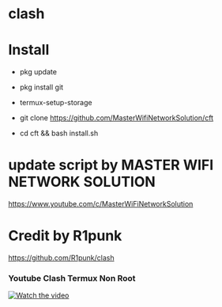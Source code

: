 # clash

# Install
- pkg update  

- pkg install git

- termux-setup-storage

- git clone https://github.com/MasterWifiNetworkSolution/cft   

- cd cft && bash install.sh

# update script by MASTER WIFI NETWORK SOLUTION
https://www.youtube.com/c/MasterWiFiNetworkSolution

# Credit by R1punk
https://github.com/R1punk/clash

### Youtube Clash Termux Non Root
[![Watch the video](https://i.ibb.co/74c2SGK/Screenshot-20220310-155911013.jpg)](https://youtu.be/Od_n5uq03W4) 
